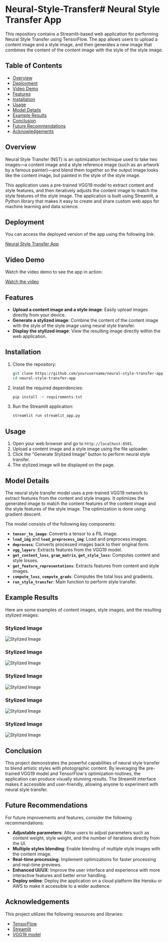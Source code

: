 # Neural-Style-Transfer# Neural Style Transfer App

This repository contains a Streamlit-based web application for performing Neural Style Transfer using TensorFlow. The app allows users to upload a content image and a style image, and then generates a new image that combines the content of the content image with the style of the style image.

## Table of Contents
- [Overview](#overview)
- [Deployment](#deployment)
- [Video Demo](#video-demo)
- [Features](#features)
- [Installation](#installation)
- [Usage](#usage)
- [Model Details](#model-details)
- [Example Results](#example-results)
- [Conclusion](#conclusion)
- [Future Recommendations](#future-recommendations)
- [Acknowledgements](#acknowledgements)

## Overview

Neural Style Transfer (NST) is an optimization technique used to take two images—a content image and a style reference image (such as an artwork by a famous painter)—and blend them together so the output image looks like the content image, but painted in the style of the style image.

This application uses a pre-trained VGG19 model to extract content and style features, and then iteratively adjusts the content image to match the style features of the style image. The application is built using Streamlit, a Python library that makes it easy to create and share custom web apps for machine learning and data science.

## Deployment

You can access the deployed version of the app using the following link:

[Neural Style Transfer App](https://neural-style-transfer-charizard001.streamlit.app/)

## Video Demo

Watch the video demo to see the app in action:

[Watch the video](https://www.youtube.com/watch?v=ZNvfwTfchpM)


## Features

- **Upload a content image and a style image**: Easily upload images directly from your device.
- **Generate a stylized image**: Combine the content of the content image with the style of the style image using neural style transfer.
- **Display the stylized image**: View the resulting image directly within the web application.

## Installation

1. Clone the repository:

    ```bash
    git clone https://github.com/yourusername/neural-style-transfer-app.git
    cd neural-style-transfer-app
    ```

2. Install the required dependencies:

    ```bash
    pip install -r requirements.txt
    ```

3. Run the Streamlit application:

    ```bash
    streamlit run streamlit_app.py
    ```

## Usage

1. Open your web browser and go to `http://localhost:8501`.
2. Upload a content image and a style image using the file uploader.
3. Click the "Generate Stylized Image" button to perform neural style transfer.
4. The stylized image will be displayed on the page.

## Model Details

The neural style transfer model uses a pre-trained VGG19 network to extract features from the content and style images. It optimizes the generated image to match the content features of the content image and the style features of the style image. The optimization is done using gradient descent.

The model consists of the following key components:
- **`tensor_to_image`**: Converts a tensor to a PIL image.
- **`load_img`** and **`load_preprocess_img`**: Load and preprocess images.
- **`deprocess`**: Converts processed images back to their original form.
- **`vgg_layers`**: Extracts features from the VGG19 model.
- **`get_content_loss`**, **`gram_matrix`**, **`get_style_loss`**: Computes content and style losses.
- **`get_feature_representations`**: Extracts features from content and style images.
- **`compute_loss`**, **`compute_grads`**: Computes the total loss and gradients.
- **`run_style_transfer`**: Main function to perform style transfer.

## Example Results

Here are some examples of content images, style images, and the resulting stylized images:

### Stylized Image
![Stylized Image](results/result_2.jpg)

### Stylized Image
![Stylized Image](results/result_3.jpg)

### Stylized Image
![Stylized Image](results/result_4.jpg)

### Stylized Image
![Stylized Image](results/result_1.jpg)

### Stylized Image
![Stylized Image](results/result_5.jpg)

## Conclusion

This project demonstrates the powerful capabilities of neural style transfer to blend artistic styles with photographic content. By leveraging the pre-trained VGG19 model and TensorFlow's optimization routines, the application can produce visually stunning results. The Streamlit interface makes it accessible and user-friendly, allowing anyone to experiment with neural style transfer.

## Future Recommendations

For future improvements and features, consider the following recommendations:
- **Adjustable parameters**: Allow users to adjust parameters such as content weight, style weight, and the number of iterations directly from the UI.
- **Multiple styles blending**: Enable blending of multiple style images with the content image.
- **Real-time processing**: Implement optimizations for faster processing and real-time previews.
- **Enhanced UI/UX**: Improve the user interface and experience with more interactive features and better error handling.
- **Deploy online**: Deploy the application on a cloud platform like Heroku or AWS to make it accessible to a wider audience.

## Acknowledgements

This project utilizes the following resources and libraries:
- [TensorFlow](https://www.tensorflow.org/)
- [Streamlit](https://www.streamlit.io/)
- [VGG19 model](https://keras.io/api/applications/vgg/)
